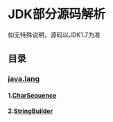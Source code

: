 # JDK部分源码解析
如无特殊说明，源码以JDK1.7为准
## 目录
### [java.lang](https://github.com/GongchuangSu/JDK_Source_Analyze/tree/master/java.lang)
#### 1.[CharSequence](https://github.com/GongchuangSu/JDK_Source_Analyze/blob/master/java.lang/CharSequence.java)
#### 2.[StringBuilder](https://github.com/GongchuangSu/JDK_Source_Analyze/blob/master/java.lang/StringBuilder.java)
